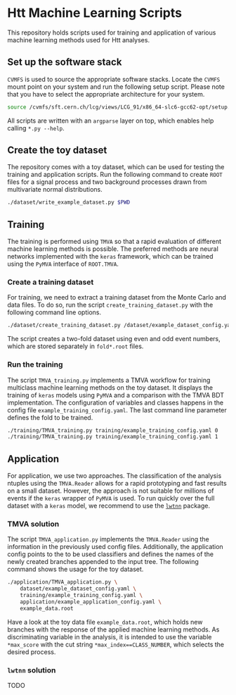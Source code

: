 # Htt Machine Learning Scripts

This repository holds scripts used for training and application of various machine learning methods used for Htt analyses.

## Set up the software stack

`CVMFS` is used to source the appropriate software stacks. Locate the `CVMFS` mount point on your system and run the following setup script. Please note that you have to select the appropriate architecture for your system.

```bash
source /cvmfs/sft.cern.ch/lcg/views/LCG_91/x86_64-slc6-gcc62-opt/setup.sh
```

All scripts are written with an `argparse` layer on top, which enables help calling `*.py --help`.

## Create the toy dataset

The repository comes with a toy dataset, which can be used for testing the training and application scripts. Run the following command to create `ROOT` files for a signal process and two background processes drawn from multivariate normal distributions.

```bash
./dataset/write_example_dataset.py $PWD
```

## Training

The training is performed using `TMVA` so that a rapid evaluation of different machine learning methods is possible. The preferred methods are neural networks implemented with the `keras` framework, which can be trained using the `PyMVA` interface of `ROOT.TMVA`.

### Create a training dataset

For training, we need to extract a training dataset from the Monte Carlo and data files. To do so, run the script `create_training_dataset.py` with the following command line options.

```bash
./dataset/create_training_dataset.py /dataset/example_dataset_config.yaml
```

The script creates a two-fold dataset using even and odd event numbers, which are stored separately in `fold*.root` files.

### Run the training

The script `TMVA_training.py` implements a TMVA workflow for training multiclass machine learning methods on the toy dataset. It displays the training of `keras` models using `PyMVA` and a comparison with the TMVA BDT implementation. The configuration of variables and classes happens in the config file `example_training_config.yaml`. The last command line parameter defines the fold to be trained.

```bash
./training/TMVA_training.py training/example_training_config.yaml 0
./training/TMVA_training.py training/example_training_config.yaml 1
```

## Application

For application, we use two approaches. The classification of the analysis ntuples using the `TMVA.Reader` allows for a rapid prototyping and fast results on a small dataset. However, the approach is not suitable for millions of events if the `keras` wrapper of `PyMVA` is used. To run quickly over the full dataset with a `keras` model, we recommend to use the [`lwtnn`](www.github.com/lwtnn/lwtnn) package.

### TMVA solution

The script `TMVA_application.py` implements the `TMVA.Reader` using the information in the previously used config files. Additionally, the application config points to the to be used classifiers and defines the names of the newly created branches appended to the input tree. The following command shows the usage for the toy dataset.

```bash
./application/TMVA_application.py \
    dataset/example_dataset_config.yaml \
    training/example_training_config.yaml \
    application/example_application_config.yaml \
    example_data.root
```

Have a look at the toy data file `example_data.root`, which holds new branches with the response of the applied machine learning methods. As discriminating variable in the analysis, it is intended to use the variable `*max_score` with the cut string `*max_index==CLASS_NUMBER`, which selects the desired process.

### `lwtnn` solution

TODO
